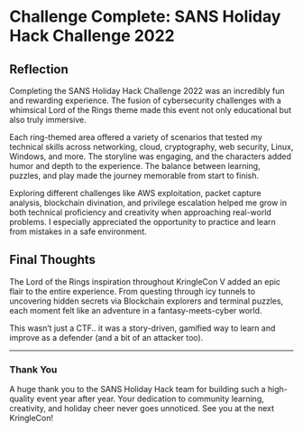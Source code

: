 # Challenge Complete: SANS Holiday Hack Challenge 2022 

## Reflection

Completing the SANS Holiday Hack Challenge 2022 was an incredibly fun and rewarding experience. The fusion of cybersecurity challenges with a whimsical Lord of the Rings theme made this event not only educational but also truly immersive.

Each ring-themed area offered a variety of scenarios that tested my technical skills across networking, cloud, cryptography, web security, Linux, Windows, and more. The storyline was engaging, and the characters added humor and depth to the experience. The balance between learning, puzzles, and play made the journey memorable from start to finish.

Exploring different challenges like AWS exploitation, packet capture analysis, blockchain divination, and privilege escalation helped me grow in both technical proficiency and creativity when approaching real-world problems. I especially appreciated the opportunity to practice and learn from mistakes in a safe environment.

## Final Thoughts

The Lord of the Rings inspiration throughout KringleCon V added an epic flair to the entire experience. From questing through icy tunnels to uncovering hidden secrets via Blockchain explorers and terminal puzzles, each moment felt like an adventure in a fantasy-meets-cyber world.

This wasn’t just a CTF.. it was a story-driven, gamified way to learn and improve as a defender (and a bit of an attacker too).

---

###  Thank You

A huge thank you to the SANS Holiday Hack team for building such a high-quality event year after year. Your dedication to community learning, creativity, and holiday cheer never goes unnoticed. See you at the next KringleCon!
